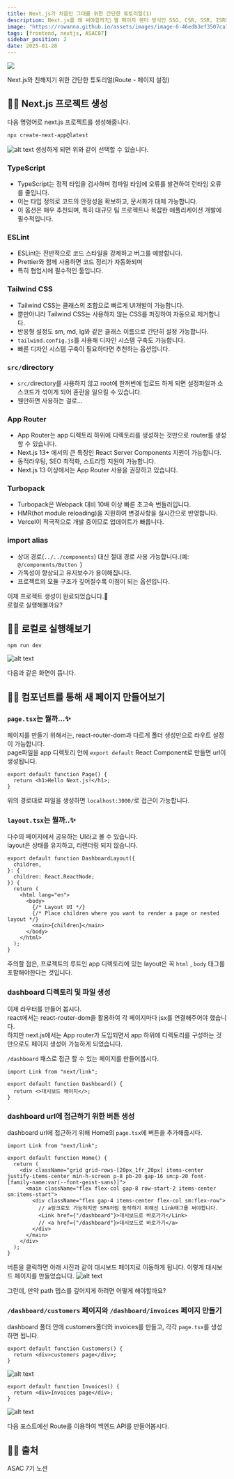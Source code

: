 ```yaml
---
title: Next.js가 처음인 그대를 위한 간단한 튜토리얼(1)
description: Next.js를 왜 써야할까?🤔 웹 페이지 렌더 방식인 SSG, CSR, SSR, ISR에 대해 알아보고, SPA, MPA가 뭔지도 알아봅시다
image: "https://rowanna.github.io/assets/images/image-6-46edb3ef3507ca7c4cbbba76b12f2ac3.png"
tags: [frontend, nextjs, ASAC07]
sidebar_position: 2
date: 2025-01-28
---
```


![](image-6.png)

Next.js와 친해지기 위한 간단한 튜토리얼(Route - 페이지 설정)

<!-- truncate -->

## 👩‍💻 Next.js 프로젝트 생성

다음 명령어로 next.js 프로젝트를 생성해줍니다.

```bash
npx create-next-app@latest
```

![alt text](image-1.png)
생성하게 되면 위와 같이 선택할 수 있습니다.

### TypeScript

- TypeScript는 정적 타입을 검사하며 컴파일 타임에 오류를 발견하여 런타임 오류를 줄입니다.
- 이는 타입 정의로 코드의 안정성을 확보하고, 문서화가 대체 가능합니다.
- 이 옵션은 매우 추천되며, 특히 대규모 팀 프로젝트나 복잡한 애플리케이션 개발에 필수적입니다.

### ESLint

- ESLint는 전반적으로 코드 스타일을 강제하고 버그를 예방합니다.
- Prettier와 함께 사용하면 코드 정리가 자동화되며
- 특히 협업시에 필수적인 툴입니다.

### Tailwind CSS

- Tailwind CSS는 클래스의 조합으로 빠르게 UI개발이 가능합니다.
- 뿐만아니라 Tailwind CSS는 사용하지 않는 CSS를 퍼징하여 자동으로 제거합니다.
- 반응형 설정도 sm, md, lg와 같은 클래스 이름으로 간단히 설정 가능합니다.
- `tailwind.config.js`를 사용해 디자인 시스템 구축도 가능합니다.
- 빠른 디자인 시스템 구축이 필요하다면 추천하는 옵션입니다.

### `src/`directory

- `src/`directory를 사용하지 않고 root에 한꺼번에 업로드 하게 되면 설정파일과 소스코드가 섞이게 되어 혼란을 일으킬 수 있습니다.
- 웬만하면 사용하는 걸로...

### App Router

- App Router는 app 디렉토리 하위에 디렉토리를 생성하는 것만으로 router를 생성할 수 있습니다.
- Next.js 13+ 에서의 큰 특징인 React Server Components 지원이 가능합니다.
- 동적라우팅, SEO 최적화, 스트리밍 지원이 가능합니다.
- Next.js 13 이상에서는 App Router 사용을 권장하고 있습니다.

### Turbopack

- Turbopack은 Webpack 대비 10배 이상 빠른 초고속 번들러입니다.
- HMR(hot module reloading)을 지원하여 변경사항을 실시간으로 반영합니다.
- Vercel이 적극적으로 개발 중이므로 업데이트가 빠릅니다.

### import alias

- 상대 경로(`../../components`) 대신 절대 경로 사용 가능합니다.(예: `@/components/Button
`)
- 가독성이 향상되고 유지보수가 용이해집니다.
- 프로젝트의 모듈 구조가 깊어질수록 이점이 되는 옵션입니다.

이제 프로젝트 생성이 완료되었습니다.🤗  
로컬로 실행해볼까요?

## 👩‍💻 로컬로 실행해보기

```bash
npm run dev
```

![alt text](image-2.png)

다음과 같은 화면이 뜹니다.

## 👩‍💻 컴포넌트를 통해 새 페이지 만들어보기

### `page.tsx`는 뭘까...✨

페이지를 만들기 위해서는, react-router-dom과 다르게 폴더 생성만으로 라우트 설정이 가능합니다.  
page파일을 app 디렉토리 안에 `export default` React Component로 만들면 url이 생성됩니다.

```tsx title="app/page.tsx"
export default function Page() {
  return <h1>Hello Next.js!</h1>;
}
```

위의 경로대로 파일을 생성하면 `localhost:3000/`로 접근이 가능합니다.

### `layout.tsx`는 뭘까..✨

다수의 페이지에서 공유하는 UI라고 볼 수 있습니다.  
layout은 상태를 유지하고, 리렌더링 되지 않습니다.

```tsx title="app/layout.tsx"
export default function DashboardLayout({
  children,
}: {
  children: React.ReactNode;
}) {
  return (
    <html lang="en">
      <body>
        {/* Layout UI */}
        {/* Place children where you want to render a page or nested layout */}
        <main>{children}</main>
      </body>
    </html>
  );
}
```

주의할 점은, 프로젝트의 루트인 app 디렉토리에 있는 layout은 꼭 `html` , `body` 태그를 포함해야한다는 것입니다.

### dashboard 디렉토리 및 파일 생성

이제 라우터를 만들어 봅시다.  
react에서는 react-router-dom을 활용하여 각 페이지마다 jsx를 연결해주어야 했습니다.  
하지만 next.js에서는 App router가 도입되면서 app 하위에 디렉토리를 구성하는 것만으로도 페이지 생성이 가능하게 되었습니다.

`/dashboard` 패스로 접근 할 수 있는 페이지를 만들어봅시다.

```tsx title="src/app/dashboard/page.tsx"
import Link from "next/link";

export default function Dashboard() {
  return <>대시보드 페이지</>;
}
```

### dashboard url에 접근하기 위한 버튼 생성

dashboard url에 접근하기 위해 Home의 `page.tsx`에 버튼을 추가해줍시다.

```tsx title="src/app/page.tsx"
import Link from "next/link";

export default function Home() {
  return (
    <div className="grid grid-rows-[20px_1fr_20px] items-center justify-items-center min-h-screen p-8 pb-20 gap-16 sm:p-20 font-[family-name:var(--font-geist-sans)]">
      <main className="flex flex-col gap-8 row-start-2 items-center sm:items-start">
        <div className="flex gap-4 items-center flex-col sm:flex-row">
          // a링크로도 가능하지만 SPA처럼 동작하기 위해선 Link태그를 써야합니다.
          <Link href={"/dashboard"}>대시보드로 바로가기</Link>
          // <a href={"/dashboard"}>대시보드로 바로가기</a>
        </div>
      </main>
    </div>
  );
}
```

버튼을 클릭하면 아래 사진과 같이 대시보드 페이지로 이동하게 됩니다.
이렇게 대시보드 페이지를 만들었습니다.
![alt text](image-3.png)

그런데, 만약 path 뎁스를 깊어지게 하려면 어떻게 해야할까요?

### `/dashboard/customers` 페이지와 `/dashboard/invoices` 페이지 만들기

dashboard 폴더 안에 customers폴더와 invoices를 만들고, 각각 `page.tsx`를 생성하면 됩니다.

```tsx title="src/app/dashboard/customers/page.tsx"
export default function Customers() {
  return <div>customers page</div>;
}
```

![alt text](image-5.png)

```tsx title="src/app/dashboard/invoices/page.tsx"
export default function Invoices() {
  return <div>Invoices page</div>;
}
```

![alt text](image-4.png)

다음 포스트에선 Route를 이용하여 백엔드 API를 만들어봅시다.

## 👩‍💻 출처

ASAC 7기 노션
